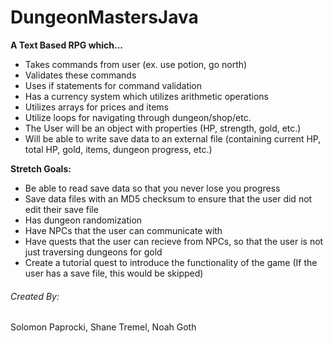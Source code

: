 # DungeonMastersJava

**A Text Based RPG which...**

+ Takes commands from user (ex. use potion, go north)
+ Validates these commands
+ Uses if statements for command validation
+ Has a currency system which utilizes arithmetic operations
+ Utilizes arrays for prices and items
+ Utilize loops for navigating through dungeon/shop/etc.
+ The User will be an object with properties (HP, strength, gold, etc.)
+ Will be able to write save data to an external file (containing current HP, total HP, gold, items, dungeon progress, etc.)

**Stretch Goals:**

+ Be able to read save data so that you never lose you progress
+ Save data files with an MD5 checksum to ensure that the user did not edit their save file
+ Has dungeon randomization
+ Have NPCs that the user can communicate with
+ Have quests that the user can recieve from NPCs, so that the user is not just traversing dungeons for gold
+ Create a tutorial quest to introduce the functionality of the game (If the user has a save file, this would be skipped)

###### Created By: 

Solomon Paprocki, Shane Tremel, Noah Goth
